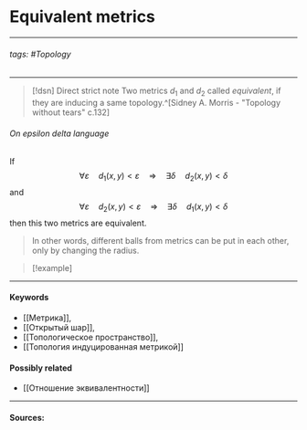 # Equivalent metrics
***
###### tags: #Topology  
***
>[!dsn] Direct strict note
>Two metrics $d_{1}$ and $d_{2}$ called *equivalent*, if they are inducing a same topology.^[Sidney A. Morris - "Topology without tears" c.132]

###### On epsilon delta language
If $$\forall \varepsilon \quad d_{1}(x,y)<\varepsilon\quad\Rightarrow\quad \exists\delta\quad d_{2}(x,y)<\delta$$ and $$\forall \varepsilon \quad d_{2}(x,y)<\varepsilon\quad\Rightarrow\quad \exists\delta\quad d_{1}(x,y)<\delta$$ then this two metrics are equivalent.

>In other words, different balls from metrics can be put in each other, only by changing the radius.

>[!example] 
>
***
#### Keywords
- [[Метрика]],
- [[Открытый шар]],
- [[Топологическое пространство]],
- [[Топология индуцированная метрикой]]
#### Possibly related
- [[Отношение эквивалентности]]
***
#### Sources: